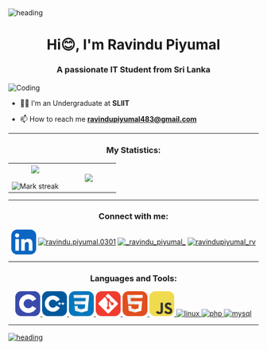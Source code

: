 <img align="center" alt="heading" height="25" width="100%" src="https://i.ebayimg.com/images/g/3kIAAOSwsfRgVGuR/s-l1600.jpg">

<h1 align="center">Hi😊, I'm Ravindu Piyumal</h1>
<h3 align="center">A passionate IT Student from Sri Lanka</h3>

 <img align="center" alt="Coding" width="450" src="https://i.pinimg.com/originals/bc/98/c9/bc98c9dcc76893a46fc71f3920846a05.gif">
  
   - 👨‍🎓 I’m an Undergraduate at **SLIIT**
      
   - 📫 How to reach me **ravindupiyumal483@gmail.com**
     
---

<h3 align="center">My Statistics:</h3>
<p align="center">
<table align="center">
<tr border="none">
<td width="50%" align="center">
  
  <img  align="center"  src="https://github-readme-stats.vercel.app/api?username=RAVINDUTRP&theme=dark&show_icons=true&count_private=true" />
  <br></br>
  <img  title="🔥 Get streak stats for your profile at git.io/streak-stats" alt="Mark streak" src="https://github-readme-streak-stats.herokuapp.com/?user=RAVINDUTRP&theme=dark&hide_border=false" /> 
</td>
<td width="50%" align="center">
  <img  align="center"  src="https://github-readme-stats.anuraghazra1.vercel.app/api/top-langs/?username=RAVINDUTRP&theme=dark&hide_border=false&no-bg=true&noframe=true&langs_count=10"/>
  </td>
</tr>
</table>

---

<h3 align="center">Connect with me:</h3>

<p align="center">
<a href="https://www.linkedin.com/in/ravindu-piyumal-7b0a592a8?utm_source=share&utm_campaign=share_via&utm_content=profile&utm_medium=ios_app" target="blank"><img align="center" src="https://github.com/tandpfun/skill-icons/blob/main/icons/LinkedIn.svg" alt="ravindu piyumal" height="50" width="50" /></a>
<a href="https://www.facebook.com/share/19YEpWWBbn/?mibextid=LQQJ4d" target="blank"><img align="center" src="https://raw.githubusercontent.com/rahuldkjain/github-profile-readme-generator/master/src/images/icons/Social/facebook.svg" alt="ravindu.piyumal.0301" height="50" width="50" /></a>
<a href="https://instagram.com/_ravindu_piyumal_" target="blank"><img align="center" src="https://raw.githubusercontent.com/rahuldkjain/github-profile-readme-generator/master/src/images/icons/Social/instagram.svg" alt="_ravindu_piyumal_" height="50" width="50" /></a>
<a href="https://www.youtube.com/channel/UCSpSDSGmazW8LJka0i0NRgQ" target="blank"><img align="center" src="https://static-00.iconduck.com/assets.00/youtube-icon-2048x2048-gedp2icy.png" alt="ravindupiyumal_rv" height="50" width="50" /></a>
</p>

---

<h3 align="center">Languages and Tools:</h3>

<p align="center"> 
<a href="https://www.cprogramming.com/" target="_blank" rel="noreferrer"> <img src="https://github.com/tandpfun/skill-icons/blob/main/icons/C.svg"  alt="c" width="50" height="50"/> </a> 
<a href="https://www.w3schools.com/cpp/" target="_blank" rel="noreferrer"> <img src="https://github.com/tandpfun/skill-icons/blob/main/icons/CPP.svg"alt="cplusplus" width="50" height="50"/> </a> 
<a href="https://www.w3schools.com/css/" target="_blank" rel="noreferrer"> <img src="https://github.com/tandpfun/skill-icons/blob/main/icons/CSS.svg" alt="css3" width="50" height="50"/> </a> 
<a href="https://git-scm.com/" target="_blank" rel="noreferrer"> <img src="https://github.com/tandpfun/skill-icons/blob/main/icons/Git.svg" alt="git" width="50" height="50"/> </a> 
<a href="https://www.w3.org/html/" target="_blank" rel="noreferrer"> <img src="https://github.com/tandpfun/skill-icons/blob/main/icons/HTML.svg" alt="html5" width="50" height="50"/> </a> 
<a href="https://developer.mozilla.org/en-US/docs/Web/JavaScript" target="_blank" rel="noreferrer"> <img src="https://github.com/tandpfun/skill-icons/blob/main/icons/JavaScript.svg" alt="javascript" width="50" height="50"/> </a> 
<a href="https://www.linux.org/" target="_blank" rel="noreferrer"> <img src="https://github.com/Scar1109/skill-icons/blob/main/icons/Linux-Light.svg" alt="linux" width="50" height="50"/> </a> 
<a href="https://www.php.net" target="_blank" rel="noreferrer"> <img src="https://github.com/Scar1109/skill-icons/blob/Scar1109/icons/PHP-Light.svg" alt="php" width="50" height="50"/> </a> 
<a href="https://www.mysql.com/" target="_blank" rel="noreferrer"> <img src="https://th.bing.com/th/id/R.9488bda344572f9b8490d28f7070adccrik=rFDFT49EEFcd9g&riu=http%3a%2f%2fsqlbackupandftp.com%2fblog%2fwp-content%2fuploads%2f2015%2f01%2fmysql-logo_2800x2800_pixels1-1024x1024.png&ehk=%2f5cRCxk6vXt2fKqtKYUCAB0Vn4FcJk2C%2fdl%2bIPkyrj0%3d&risl=&pid=ImgRaw&r=0" alt="mysql" width="50" height="50"/>
</p>

---
<img align="center" alt="heading" height="25" width="100%" src="https://i.ebayimg.com/images/g/3kIAAOSwsfRgVGuR/s-l1600.jpg">

